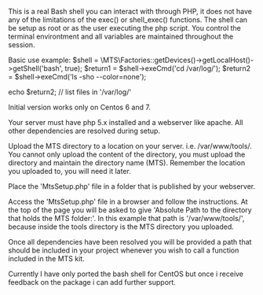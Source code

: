 This is a real Bash shell you can interact with through PHP, it does not have any of the limitations of the exec() or shell_exec() functions. The shell can be setup as root or as the user executing the php script. You control the terminal environtment and all variables are maintained throughout the session.

Basic use example:
$shell		= \MTS\Factories::getDevices()->getLocalHost()->getShell('bash', true);
$return1	= $shell->exeCmd('cd /var/log/');
$return2	= $shell->exeCmd('ls -sho --color=none');

echo $return2; // list files in '/var/log/'

Initial version works only on Centos 6 and 7.

Your server must have php 5.x installed and a webserver like apache. All other dependencies are resolved during setup.

Upload the MTS directory to a location on your server. i.e. /var/www/tools/. 
You cannot only upload the content of the directory, you must upload the directory and maintain the directory name (MTS).
Remember the location you uploaded to, you will need it later.

Place the 'MtsSetup.php' file in a folder that is published by your webserver.

Access the 'MtsSetup.php' file in a browser and follow the instructions. 
At the top of the page you will be asked to give 'Absolute Path to the directory that holds the MTS folder:'.
In this example that path is '/var/www/tools/', because inside the tools directory is the MTS directory you uploaded.

Once all dependencies have been resolved you will be provided a path that should be included in your
project whenever you wish to call a function included in the MTS kit.

Currently I have only ported the bash shell for CentOS but once i receive feedback on the package i can add further support.
